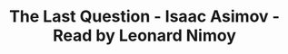 ---
title: "The Last Question - Isaac Asimov - Read by Leonard Nimoy"
type: youtube
youtube-id: "8XOtx4sa9k4"
permalink: /youtube/8XOtx4sa9k4/
tags:
  - The Last Question
  - Leonard Nimoy
---